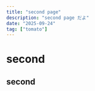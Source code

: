 ```yaml
---
title: "second page"
description: "second page だよ"
date: "2025-09-24"
tag: ["tomato"]
---
```


# second
## second